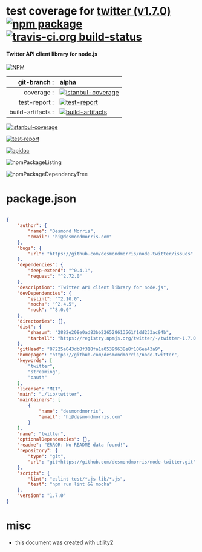 # test coverage for  [twitter (v1.7.0)](https://github.com/desmondmorris/node-twitter)  [![npm package](https://img.shields.io/npm/v/npmtest-twitter.svg?style=flat-square)](https://www.npmjs.org/package/npmtest-twitter) [![travis-ci.org build-status](https://api.travis-ci.org/npmtest/node-npmtest-twitter.svg)](https://travis-ci.org/npmtest/node-npmtest-twitter)
#### Twitter API client library for node.js

[![NPM](https://nodei.co/npm/twitter.png?downloads=true)](https://www.npmjs.com/package/twitter)

| git-branch : | [alpha](https://github.com/npmtest/node-npmtest-twitter/tree/alpha)|
|--:|:--|
| coverage : | [![istanbul-coverage](https://npmtest.github.io/node-npmtest-twitter/build/coverage.badge.svg)](https://npmtest.github.io/node-npmtest-twitter/build/coverage.html/index.html)|
| test-report : | [![test-report](https://npmtest.github.io/node-npmtest-twitter/build/test-report.badge.svg)](https://npmtest.github.io/node-npmtest-twitter/build/test-report.html)|
| build-artifacts : | [![build-artifacts](https://npmtest.github.io/node-npmtest-twitter/glyphicons_144_folder_open.png)](https://github.com/npmtest/node-npmtest-twitter/tree/gh-pages/build)|

[![istanbul-coverage](https://npmtest.github.io/node-npmtest-twitter/build/screenCapture.buildCustomOrg.browser.coverage.html.png)](https://npmtest.github.io/node-npmtest-twitter/build/coverage.html/index.html)

[![test-report](https://npmtest.github.io/node-npmtest-twitter/build/screenCapture.buildCustomOrg.browser.%252Fhome%252Ftravis%252Fbuild%252Fnpmtest%252Fnode-npmtest-twitter%252Ftmp%252Fbuild%252Ftest-report.html.png)](https://npmtest.github.io/node-npmtest-twitter/build/test-report.html)

[![apidoc](https://npmdoc.github.io/node-npmdoc-twitter/build/screenCapture.buildApidoc.browser.%252Fhome%252Ftravis%252Fbuild%252Fnpmdoc%252Fnode-npmdoc-twitter%252Ftmp%252Fbuild%252Fapidoc.html.png)](https://npmdoc.github.io/node-npmdoc-twitter/build/apidoc.html)

![npmPackageListing](https://npmtest.github.io/node-npmtest-twitter/build/screenCapture.npmPackageListing.svg)

![npmPackageDependencyTree](https://npmtest.github.io/node-npmtest-twitter/build/screenCapture.npmPackageDependencyTree.svg)



# package.json

```json

{
    "author": {
        "name": "Desmond Morris",
        "email": "hi@desmondmorris.com"
    },
    "bugs": {
        "url": "https://github.com/desmondmorris/node-twitter/issues"
    },
    "dependencies": {
        "deep-extend": "^0.4.1",
        "request": "^2.72.0"
    },
    "description": "Twitter API client library for node.js",
    "devDependencies": {
        "eslint": "^2.10.0",
        "mocha": "^2.4.5",
        "nock": "^8.0.0"
    },
    "directories": {},
    "dist": {
        "shasum": "2882e208e0ad83bb226528613561f1dd233ac94b",
        "tarball": "https://registry.npmjs.org/twitter/-/twitter-1.7.0.tgz"
    },
    "gitHead": "87225a043db8f318fa1a05399638e8f106ea43a9",
    "homepage": "https://github.com/desmondmorris/node-twitter",
    "keywords": [
        "twitter",
        "streaming",
        "oauth"
    ],
    "license": "MIT",
    "main": "./lib/twitter",
    "maintainers": [
        {
            "name": "desmondmorris",
            "email": "hi@desmondmorris.com"
        }
    ],
    "name": "twitter",
    "optionalDependencies": {},
    "readme": "ERROR: No README data found!",
    "repository": {
        "type": "git",
        "url": "git+https://github.com/desmondmorris/node-twitter.git"
    },
    "scripts": {
        "lint": "eslint test/*.js lib/*.js",
        "test": "npm run lint && mocha"
    },
    "version": "1.7.0"
}
```



# misc
- this document was created with [utility2](https://github.com/kaizhu256/node-utility2)
